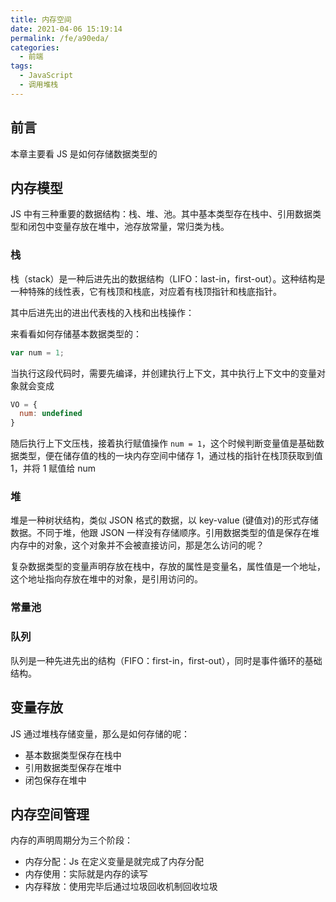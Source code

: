 ```yaml
---
title: 内存空间
date: 2021-04-06 15:19:14
permalink: /fe/a90eda/
categories:
  - 前端
tags:
  - JavaScript
  - 调用堆栈
---
```

## 前言
本章主要看 JS 是如何存储数据类型的

## 内存模型
JS 中有三种重要的数据结构：栈、堆、池。其中基本类型存在栈中、引用数据类型和闭包中变量存放在堆中，池存放常量，常归类为栈。

### 栈
栈（stack）是一种后进先出的数据结构（LIFO：last-in，first-out）。这种结构是一种特殊的线性表，它有栈顶和栈底，对应着有栈顶指针和栈底指针。

其中后进先出的进出代表栈的入栈和出栈操作：

来看看如何存储基本数据类型的：
```javascript
var num = 1;
```
当执行这段代码时，需要先编译，并创建执行上下文，其中执行上下文中的变量对象就会变成
```javascript
VO = {
  num: undefined
}
```
随后执行上下文压栈，接着执行赋值操作 `num = 1`，这个时候判断变量值是基础数据类型，便在储存值的栈的一块内存空间中储存 1，通过栈的指针在栈顶获取到值 1，并将 1 赋值给 num

### 堆
堆是一种树状结构，类似 JSON 格式的数据，以 key-value (键值对)的形式存储数据。不同于堆，他跟 JSON 一样没有存储顺序。引用数据类型的值是保存在堆内存中的对象，这个对象并不会被直接访问，那是怎么访问的呢？

复杂数据类型的变量声明存放在栈中，存放的属性是变量名，属性值是一个地址，这个地址指向存放在堆中的对象，是引用访问的。

### 常量池

### 队列
队列是一种先进先出的结构（FIFO：first-in，first-out），同时是事件循环的基础结构。

## 变量存放
JS 通过堆栈存储变量，那么是如何存储的呢：
- 基本数据类型保存在栈中
- 引用数据类型保存在堆中
- 闭包保存在堆中

## 内存空间管理
内存的声明周期分为三个阶段：
- 内存分配：Js 在定义变量是就完成了内存分配
- 内存使用：实际就是内存的读写
- 内存释放：使用完毕后通过垃圾回收机制回收垃圾